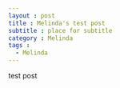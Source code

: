 ```yaml
---
layout : post
title : Melinda's test post
subtitle : place for subtitle 
category : Melinda
tags :
  - Melinda
---
```


test post
